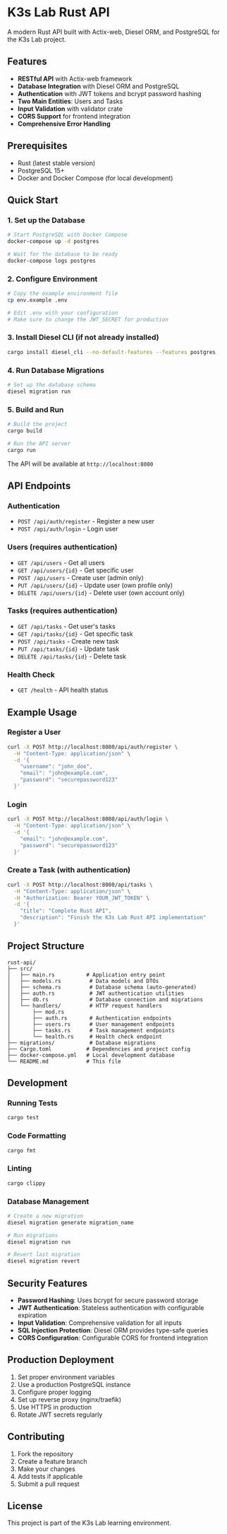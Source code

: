 # K3s Lab Rust API

A modern Rust API built with Actix-web, Diesel ORM, and PostgreSQL for the K3s Lab project.

## Features

- **RESTful API** with Actix-web framework
- **Database Integration** with Diesel ORM and PostgreSQL
- **Authentication** with JWT tokens and bcrypt password hashing
- **Two Main Entities**: Users and Tasks
- **Input Validation** with validator crate
- **CORS Support** for frontend integration
- **Comprehensive Error Handling**

## Prerequisites

- Rust (latest stable version)
- PostgreSQL 15+
- Docker and Docker Compose (for local development)

## Quick Start

### 1. Set up the Database

```bash
# Start PostgreSQL with Docker Compose
docker-compose up -d postgres

# Wait for the database to be ready
docker-compose logs postgres
```

### 2. Configure Environment

```bash
# Copy the example environment file
cp env.example .env

# Edit .env with your configuration
# Make sure to change the JWT_SECRET for production
```

### 3. Install Diesel CLI (if not already installed)

```bash
cargo install diesel_cli --no-default-features --features postgres
```

### 4. Run Database Migrations

```bash
# Set up the database schema
diesel migration run
```

### 5. Build and Run

```bash
# Build the project
cargo build

# Run the API server
cargo run
```

The API will be available at `http://localhost:8080`

## API Endpoints

### Authentication
- `POST /api/auth/register` - Register a new user
- `POST /api/auth/login` - Login user

### Users (requires authentication)
- `GET /api/users` - Get all users
- `GET /api/users/{id}` - Get specific user
- `POST /api/users` - Create user (admin only)
- `PUT /api/users/{id}` - Update user (own profile only)
- `DELETE /api/users/{id}` - Delete user (own account only)

### Tasks (requires authentication)
- `GET /api/tasks` - Get user's tasks
- `GET /api/tasks/{id}` - Get specific task
- `POST /api/tasks` - Create new task
- `PUT /api/tasks/{id}` - Update task
- `DELETE /api/tasks/{id}` - Delete task

### Health Check
- `GET /health` - API health status

## Example Usage

### Register a User
```bash
curl -X POST http://localhost:8080/api/auth/register \
  -H "Content-Type: application/json" \
  -d '{
    "username": "john_doe",
    "email": "john@example.com",
    "password": "securepassword123"
  }'
```

### Login
```bash
curl -X POST http://localhost:8080/api/auth/login \
  -H "Content-Type: application/json" \
  -d '{
    "email": "john@example.com",
    "password": "securepassword123"
  }'
```

### Create a Task (with authentication)
```bash
curl -X POST http://localhost:8080/api/tasks \
  -H "Content-Type: application/json" \
  -H "Authorization: Bearer YOUR_JWT_TOKEN" \
  -d '{
    "title": "Complete Rust API",
    "description": "Finish the K3s Lab Rust API implementation"
  }'
```

## Project Structure

```
rust-api/
├── src/
│   ├── main.rs          # Application entry point
│   ├── models.rs         # Data models and DTOs
│   ├── schema.rs         # Database schema (auto-generated)
│   ├── auth.rs           # JWT authentication utilities
│   ├── db.rs             # Database connection and migrations
│   └── handlers/         # HTTP request handlers
│       ├── mod.rs
│       ├── auth.rs       # Authentication endpoints
│       ├── users.rs      # User management endpoints
│       ├── tasks.rs      # Task management endpoints
│       └── health.rs     # Health check endpoint
├── migrations/           # Database migrations
├── Cargo.toml           # Dependencies and project config
├── docker-compose.yml   # Local development database
└── README.md            # This file
```

## Development

### Running Tests
```bash
cargo test
```

### Code Formatting
```bash
cargo fmt
```

### Linting
```bash
cargo clippy
```

### Database Management
```bash
# Create a new migration
diesel migration generate migration_name

# Run migrations
diesel migration run

# Revert last migration
diesel migration revert
```

## Security Features

- **Password Hashing**: Uses bcrypt for secure password storage
- **JWT Authentication**: Stateless authentication with configurable expiration
- **Input Validation**: Comprehensive validation for all inputs
- **SQL Injection Protection**: Diesel ORM provides type-safe queries
- **CORS Configuration**: Configurable CORS for frontend integration

## Production Deployment

1. Set proper environment variables
2. Use a production PostgreSQL instance
3. Configure proper logging
4. Set up reverse proxy (nginx/traefik)
5. Use HTTPS in production
6. Rotate JWT secrets regularly

## Contributing

1. Fork the repository
2. Create a feature branch
3. Make your changes
4. Add tests if applicable
5. Submit a pull request

## License

This project is part of the K3s Lab learning environment.


